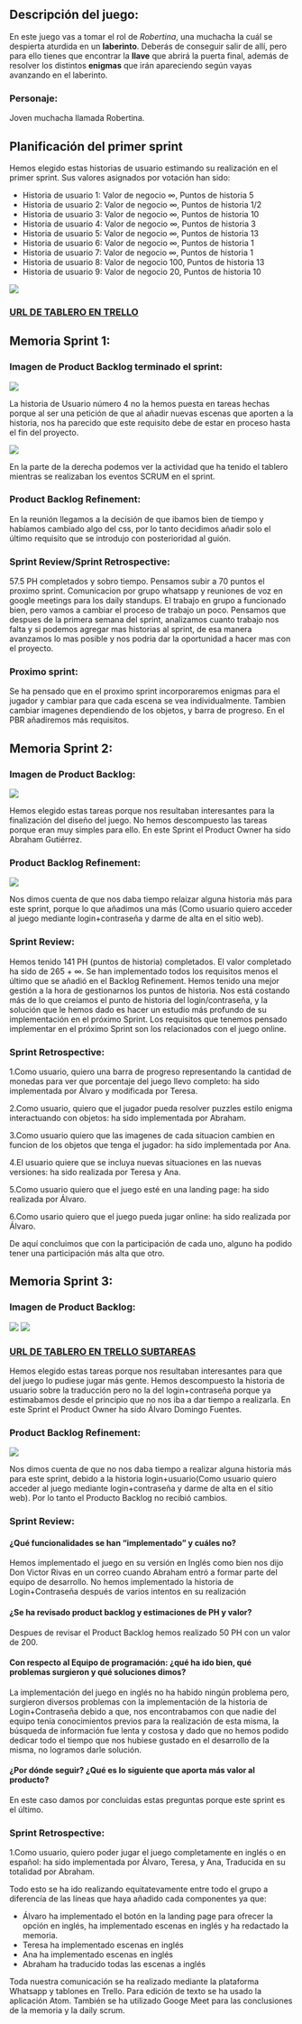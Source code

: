 ## Descripción del juego:


En este juego vas a tomar el rol de *Robertina*, una muchacha la cuál se despierta aturdida en un **laberinto**. Deberás de conseguir salir de allí, pero para ello tienes que encontrar la **llave** que abrirá la puerta final, además de resolver los distintos **enigmas** que irán apareciendo según vayas avanzando en el laberinto.


### Personaje:

Joven muchacha llamada Robertina.

## Planificación del primer sprint 

Hemos elegido estas historias de usuario estimando su realización en el primer sprint. Sus valores asignados por votación han sido:

* Historia de usuario 1: Valor de negocio ∞, Puntos de historia 5
* Historia de usuario 2: Valor de negocio ∞, Puntos de historia 1/2
* Historia de usuario 3: Valor de negocio ∞, Puntos de historia 10
* Historia de usuario 4: Valor de negocio ∞, Puntos de historia 3
* Historia de usuario 5: Valor de negocio ∞, Puntos de historia 13
* Historia de usuario 6: Valor de negocio ∞, Puntos de historia 1
* Historia de usuario 7: Valor de negocio ∞, Puntos de historia 1
* Historia de usuario 8: Valor de negocio 100, Puntos de historia 13
* Historia de usuario 9: Valor de negocio 20, Puntos de historia 10


<img src="Captura de pantalla (99).png">


### [URL DE TABLERO EN TRELLO](https://trello.com/b/9Db6VUtc)

## Memoria Sprint 1:

### Imagen de Product Backlog terminado el sprint:

<img src="Captura de pantalla (50).png">

La historia de Usuario número 4 no la hemos puesta en tareas hechas porque al ser una petición de que al añadir nuevas escenas que aporten a la historia, nos ha parecido que este requisito debe de estar en proceso hasta el fin del proyecto.

<img src="Captura de pantalla (49).png">

En la parte de la derecha podemos ver la actividad que ha tenido el tablero mientras se realizaban los eventos SCRUM en el sprint.

### Product Backlog Refinement:
En la reunión llegamos a la decisión de que ibamos bien de tiempo y habíamos cambiado algo del css, por lo tanto decidimos añadir solo el último requisito que se introdujo con posterioridad al guión.

### Sprint Review/Sprint Retrospective:
57.5 PH completados y sobro tiempo. Pensamos subir a 70 puntos el proximo sprint. Comunicacion por grupo whatsapp y reuniones de voz en google meetings para los daily standups. El trabajo en grupo a funcionado bien, pero vamos a cambiar el proceso de trabajo un poco. Pensamos que despues de la primera semana del sprint, analizamos cuanto trabajo nos falta y si podemos agregar mas historias al sprint, de esa manera avanzamos lo mas posible y nos podria dar la oportunidad a hacer mas con el proyecto.

### Proximo sprint:
Se ha pensado que en el proximo sprint incorporaremos enigmas para el jugador y cambiar para que cada escena se vea individualmente. Tambien cambiar imagenes dependiendo de los objetos, y barra de progreso. En el PBR añadiremos más requisitos.

## Memoria Sprint 2:

### Imagen de Product Backlog:
<img src="Captura de pantalla (74).png">

Hemos elegido estas tareas porque nos resultaban interesantes para la finalización del diseño del juego. No hemos descompuesto las tareas porque eran muy simples para ello. En este Sprint el Product Owner ha sido Abraham Gutiérrez.

### Product Backlog Refinement:
<img src="Captura de pantalla (83).png">

Nos dimos cuenta de que nos daba tiempo relaizar alguna historia más para este sprint, porque lo que añadimos una más (Como usuario quiero acceder al juego mediante login+contraseña y darme de alta en el  sitio web).

### Sprint Review:
Hemos tenido 141 PH (puntos de historia) completados. El valor completado ha sido de 265 + ∞.
Se han implementado todos los requisitos menos el último que se añadió en el Backlog Refinement.
Hemos tenido una mejor gestión a la hora de gestionarnos los puntos de historia. Nos está costando más de lo que creíamos el punto de historia del login/contraseña, y la solución que le hemos dado es hacer un estudio más profundo de su implementación en el próximo Sprint.
Los requisitos que tenemos pensado implementar en el próximo Sprint son los relacionados con el juego online.

### Sprint Retrospective:
1.Como usuario, quiero una barra de progreso representando la cantidad de monedas para ver que porcentaje del juego llevo completo: ha sido implementada por Álvaro y modificada por Teresa.


2.Como usuario, quiero que el jugador pueda resolver puzzles estilo enigma interactuando con objetos: ha sido implementada por Abraham.


3.Como usuario quiero que las imagenes de cada situacion cambien en funcion de los objetos que tenga el jugador: ha sido implementada por Ana.


4.El usuario quiere que se incluya nuevas situaciones en las nuevas versiones: ha sido realizada por Teresa y Ana.


5.Como usuario quiero que el juego esté en una landing page: ha sido realizada por Álvaro.


6.Como usario quiero que el juego pueda jugar online: ha sido realizada por Álvaro.


De aquí concluimos que con la participación de cada uno, alguno ha podido tener una participación más alta que otro.

## Memoria Sprint 3:

### Imagen de Product Backlog:
<img src="CapturaMemoria3.PNG">
<img src="CapturaMemoria3-2.PNG">

### [URL DE TABLERO EN TRELLO SUBTAREAS](https://trello.com/b/xcEfEX1f)

Hemos elegido estas tareas porque nos resultaban interesantes para que del juego lo pudiese jugar más gente. Hemos descompuesto la historia de usuario sobre la traducción pero no la del login+contraseña porque ya estimabamos desde el principio que no nos iba a dar tiempo a realizarla. En este Sprint el Product Owner ha sido Álvaro Domingo Fuentes.

### Product Backlog Refinement:
<img src="CapturaPB.PNG">

Nos dimos cuenta de que no nos daba tiempo a realizar alguna historia más para este sprint, debido a la historia login+usuario(Como usuario quiero acceder al juego mediante login+contraseña y darme de alta en el  sitio web).
Por lo tanto el Producto Backlog no recibió cambios.

### Sprint Review:

#### ¿Qué funcionalidades se han “implementado” y cuáles no?

Hemos implementado el juego en su versión en Inglés como bien nos dijo Don Victor Rivas en un correo cuando Abraham entró a formar parte del equipo de desarrollo.
No hemos implementado la historia de Login+Contraseña después de varios intentos en su realización

#### ¿Se ha revisado product backlog y estimaciones de PH y valor?

Despues de revisar el Product Backlog hemos realizado 50 PH con un valor de 200.

#### Con respecto al Equipo de programación: ¿qué ha ido bien, qué problemas surgieron y qué soluciones dimos?

La implementación del juego en inglés no ha habido ningún problema pero, surgieron diversos problemas con la implementación de la historia de Login+Contraseña debido a que, nos encontrabamos con que nadie del equipo tenía conocimientos previos para la realización de esta misma, la búsqueda de información fue lenta y costosa y dado que no hemos podido dedicar todo el tiempo que nos hubiese gustado en el desarrollo de la misma, no logramos darle solución.

#### ¿Por dónde seguir? ¿Qué es lo siguiente que aporta más valor al producto?

En este caso damos por concluidas estas preguntas porque este sprint es el último. 

### Sprint Retrospective:

1.Como usuario, quiero poder jugar el juego completamente en inglés o en español: ha sido implementada por Álvaro, Teresa, y Ana, Traducida en su totalidad por Abraham.

Todo esto se ha ido realizando equitatevamente entre todo el grupo a diferencía de las líneas que haya añadido cada componentes ya que:

- Álvaro ha implementado el botón en la landing page para ofrecer la opción en inglés, ha implementado escenas en inglés y ha redactado la memoria.
- Teresa ha implementado escenas en inglés
- Ana ha implementado escenas en inglés
- Abraham ha traducido todas las escenas a inglés

Toda nuestra comunicación se ha realizado mediante la plataforma Whatsapp y tablones en Trello. Para edición de texto se ha usado la aplicación Atom. También se ha utilizado Googe Meet para las conclusiones de la memoria y la daily scrum.
